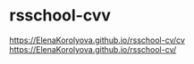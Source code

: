 # rsschool-cvv

https://ElenaKorolyova.github.io/rsschool-cv/cv
https://ElenaKorolyova.github.io/rsschool-cv/
